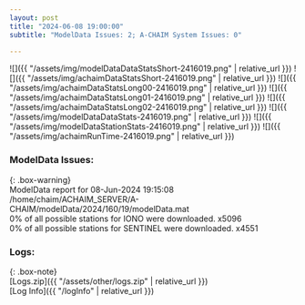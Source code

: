 ```yaml
---
layout: post
title: "2024-06-08 19:00:00"
subtitle: "ModelData Issues: 2; A-CHAIM System Issues: 0"

---
```


![]({{ "/assets/img/modelDataDataStatsShort-2416019.png" | relative_url }})
![]({{ "/assets/img/achaimDataStatsShort-2416019.png" | relative_url }})
![]({{ "/assets/img/achaimDataStatsLong00-2416019.png" | relative_url }})
![]({{ "/assets/img/achaimDataStatsLong01-2416019.png" | relative_url }})
![]({{ "/assets/img/achaimDataStatsLong02-2416019.png" | relative_url }})
![]({{ "/assets/img/modelDataDataStats-2416019.png" | relative_url }})
![]({{ "/assets/img/modelDataStationStats-2416019.png" | relative_url }})
![]({{ "/assets/img/achaimRunTime-2416019.png" | relative_url }})


### ModelData Issues:  
  
{: .box-warning}  
 ModelData report for 08-Jun-2024 19:15:08   
 /home/chaim/ACHAIM_SERVER/A-CHAIM/modelData/2024/160/19/modelData.mat   
 0% of all possible stations for IONO were downloaded. x5096   
 0% of all possible stations for SENTINEL were downloaded. x4551   
  


### Logs:  
  
{: .box-note}  
[Logs.zip]({{ "/assets/other/logs.zip" | relative_url }})  
[Log Info]({{ "/logInfo" | relative_url }})  
